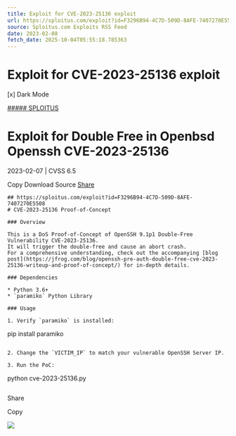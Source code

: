 ```yaml
---
title: Exploit for CVE-2023-25136 exploit
url: https://sploitus.com/exploit?id=F3296B94-4C7D-509D-8AFE-7407270E5508&utm_source=rss&utm_medium=rss
source: Sploitus.com Exploits RSS Feed
date: 2023-02-08
fetch_date: 2025-10-04T05:55:18.785363
---
```


# Exploit for CVE-2023-25136 exploit

[x]
Dark Mode

[##### SPLOITUS](/)

# Exploit for Double Free in Openbsd Openssh CVE-2023-25136

2023-02-07 | CVSS 6.5

Copy
Download
Source
[Share](#share-url)

```
## https://sploitus.com/exploit?id=F3296B94-4C7D-509D-8AFE-7407270E5508
# CVE-2023-25136 Proof-of-Concept

### Overview

This is a DoS Proof-of-Concept of OpenSSH 9.1p1 Double-Free Vulnerability CVE-2023-25136.
It will trigger the double-free and cause an abort crash.
For a comprehensive understanding, check out the accompanying [blog post](https://jfrog.com/blog/openssh-pre-auth-double-free-cve-2023-25136-writeup-and-proof-of-concept/) for in-depth details.

### Dependencies

* Python 3.6+
* `paramiko` Python Library

### Usage

1. Verify `paramiko` is installed:
```
pip install paramiko
```

2. Change the `VICTIM_IP` to match your vulnerable OpenSSH Server IP.

3. Run the PoC:
```
python cve-2023-25136.py
```
```

Share

Copy

![](https://mc.yandex.ru/watch/54912310)